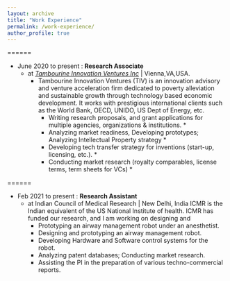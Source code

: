 ```yaml
---
layout: archive
title: "Work Experience"
permalink: /work-experience/
author_profile: true
---
```



======
* June 2020 to present : **Research Associate** 
  * at *[Tambourine Innovation Ventures Inc](https://www.tivinc.com/)*             |   Vienna,VA,USA.
    * Tambourine Innovation Ventures (TIV) is an innovation advisory and venture acceleration firm dedicated to poverty alleviation and
sustainable growth through technology based economic development. It works with prestigious international clients such as the World
Bank, OECD, UNIDO, US Dept of Energy, etc. 
       * Writing research proposals, and grant applications for multiple agencies, organizations & institutions. *
       * Analyzing market readiness, Developing prototypes; Analyzing Intellectual Property strategy *
       * Developing tech transfer strategy for inventions (start-up, licensing, etc.). *
       * Conducting market research (royalty comparables, license terms, term sheets for VCs) *

======
* Feb 2021 to present : **Research Assistant** 
  * at Indian Council of Medical Research  | New Delhi, India
ICMR is the Indian equivalent of the US National Institute of health. ICMR has funded our research, and I am working on designing and
       * Prototyping an airway management robot under an anesthetist.
       * Designing and prototyping an airway management robot.
       * Developing Hardware and Software control systems for the robot.
       * Analyzing patent databases; Conducting market research.
       * Assisting the PI in the preparation of various techno-commercial reports.       
